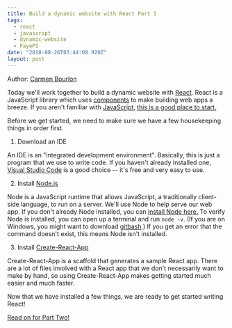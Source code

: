 ```yaml
---
title: Build a dynamic website with React Part 1
tags:
  - react
  - javascript
  - dynamic-website
  - FayePI
date: "2018-08-26T03:44:08.920Z"
layout: post
---
```


Author: [Carmen Bourlon](https://twitter.com/carmalou)

Today we'll work together to build a dynamic website with [React](link). React is a JavaScript library which uses [components](link) to make building web apps a breeze. If you aren't familiar with [JavaScript](link), [this is a good place to start.](link)

Before we get started, we need to make sure we have a few housekeeping things in order first.

1. Download an IDE

  An IDE is an "integrated development environment". Basically, this is just a program that we use to write code. If you haven't already installed one, [Visual Studio Code](link) is a good choice -- it's free and very easy to use.

2. Install [Node.js](link)

  Node is a JavaScript runtime that allows JavaScript, a traditionally client-side language, to run on a server. We'll use Node to help serve our web app. If you don't already Node installed, you can [install Node here.](link) To verify Node is installed, you can open up a terminal and run `node -v`. (If you are on Windows, you might want to download [gitbash](link).) 
  If you get an error that the command doesn't exist, this means Node isn't installed.

3. Install [Create-React-App](link)

  Create-React-App is a scaffold that generates a sample React app. There are a lot of files involved with a React app that we don't necessarily want to make by hand, so using Create-React-App makes getting started much easier and much faster.

Now that we have installed a few things, we are ready to get started writing React!

[Read on for Part Two!](link)